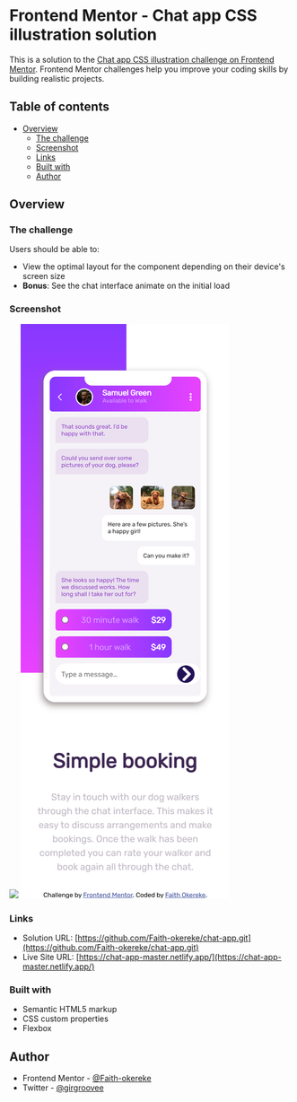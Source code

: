 # Frontend Mentor - Chat app CSS illustration solution

This is a solution to the [Chat app CSS illustration challenge on Frontend Mentor](https://www.frontendmentor.io/challenges/chat-app-css-illustration-O5auMkFqY). Frontend Mentor challenges help you improve your coding skills by building realistic projects. 

## Table of contents

- [Overview](#overview)
  - [The challenge](#the-challenge)
  - [Screenshot](#screenshot)
  - [Links](#links)
  - [Built with](#built-with)
  - [Author](#author)
## Overview

### The challenge

Users should be able to:

- View the optimal layout for the component depending on their device's screen size
- **Bonus**: See the chat interface animate on the initial load

### Screenshot

![](./images/deskot.png.jpg)
![](./images/mobile.png)

### Links

- Solution URL: [https://github.com/Faith-okereke/chat-app.git](https://github.com/Faith-okereke/chat-app.git)
- Live Site URL: [https://chat-app-master.netlify.app/](https://chat-app-master.netlify.app/)
### Built with

- Semantic HTML5 markup
- CSS custom properties
- Flexbox
## Author

- Frontend Mentor - [@Faith-okereke](https://www.frontendmentor.io/profile/Faith-okereke)
- Twitter - [@girgroovee](https://www.twitter.com/girlgroove)
